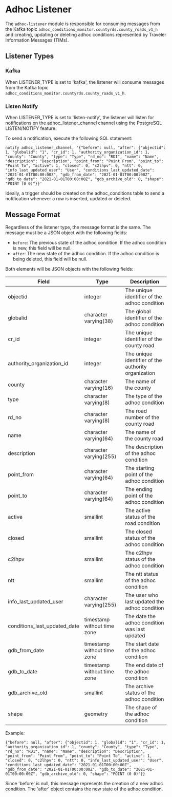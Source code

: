 # Adhoc Listener
The `adhoc-listener` module is responsible for consuming messages from the Kafka topic `adhoc_conditions_monitor.countyrds.county_roads_v1_h` and creating, updating or deleting adhoc conditions represented by Traveler Information Messages (TIMs).

## Listener Types
### Kafka
When LISTENER_TYPE is set to 'kafka', the listener will consume messages from the Kafka topic `adhoc_conditions_monitor.countyrds.county_roads_v1_h`.

### Listen Notify
When LISTENER_TYPE is set to 'listen-notify', the listener will listen for notifications on the adhoc_listener_channel channel using the PostgreSQL LISTEN/NOTIFY feature.

To send a notification, execute the following SQL statement:
```
notify adhoc_listener_channel, '{"before": null, "after": {"objectid": 1, "globalid": "1", "cr_id": 1, "authority_organization_id": 1, "county": "County", "type": "Type", "rd_no": "RD1", "name": "Name", "description": "Description", "point_from": "Point From", "point_to": "Point To", "active": 1, "closed": 0, "c2lhpv": 0, "ntt": 0, "info_last_updated_user": "User", "conditions_last_updated_date": "2021-01-01T00:00:00Z", "gdb_from_date": "2021-01-01T00:00:00Z", "gdb_to_date": "2021-01-01T00:00:00Z", "gdb_archive_old": 0, "shape": "POINT (0 0)"}}'
```

Ideally, a trigger should be created on the adhoc_conditions table to send a notification whenever a row is inserted, updated or deleted.

## Message Format
Regardless of the listener type, the message format is the same. The message must be a JSON object with the following fields:
- `before`: The previous state of the adhoc condition. If the adhoc condition is new, this field will be null.
- `after`: The new state of the adhoc condition. If the adhoc condition is being deleted, this field will be null.

Both elements will be JSON objects with the following fields:

| Field | Type | Description |
| --- | --- | --- |
| objectid | integer | The unique identifier of the adhoc condition |
| globalid | character varying(38) | The global identifier of the adhoc condition |
| cr_id | integer | The unique identifier of the county road |
| authority_organization_id | integer | The unique identifier of the authority organization |
| county | character varying(16) | The name of the county |
| type | character varying(8) | The type of the adhoc condition |
| rd_no | character varying(8) | The road number of the county road |
| name | character varying(64) | The name of the county road |
| description | character varying(255) | The description of the adhoc condition |
| point_from | character varying(64) | The starting point of the adhoc condition |
| point_to | character varying(64) | The ending point of the adhoc condition |
| active | smallint | The active status of the road condition |
| closed | smallint | The closed status of the adhoc condition |
| c2lhpv | smallint | The c2lhpv status of the adhoc condition |
| ntt | smallint | The ntt status of the adhoc condition |
| info_last_updated_user | character varying(255) | The user who last updated the adhoc condition |
| conditions_last_updated_date | timestamp without time zone | The date the adhoc condition was last updated |
| gdb_from_date | timestamp without time zone | The start date of the adhoc condition |
| gdb_to_date | timestamp without time zone | The end date of the adhoc condition |
| gdb_archive_old | smallint | The archive status of the adhoc condition |
| shape | geometry | The shape of the adhoc condition |

Example:
```
{"before": null, "after": {"objectid": 1, "globalid": "1", "cr_id": 1, "authority_organization_id": 1, "county": "County", "type": "Type", "rd_no": "RD1", "name": "Name", "description": "Description", "point_from": "Point From", "point_to": "Point To", "active": 1, "closed": 0, "c2lhpv": 0, "ntt": 0, "info_last_updated_user": "User", "conditions_last_updated_date": "2021-01-01T00:00:00Z", "gdb_from_date": "2021-01-01T00:00:00Z", "gdb_to_date": "2021-01-01T00:00:00Z", "gdb_archive_old": 0, "shape": "POINT (0 0)"}}
```

Since 'before' is null, this message represents the creation of a new adhoc condition. The 'after' object contains the new state of the adhoc condition.